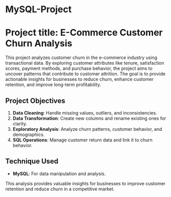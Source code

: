 # MySQL-Project

# Project title: E-Commerce Customer Churn Analysis
This project analyzes customer churn in the e-commerce industry using transactional data. By exploring customer attributes like tenure, satisfaction scores, payment methods, and purchase behavior, the project aims to uncover patterns that contribute to customer attrition. The goal is to provide actionable insights for businesses to reduce churn, enhance customer retention, and improve long-term profitability.

## Project Objectives
1. **Data Cleaning**: Handle missing values, outliers, and inconsistencies.
2. **Data Transformation**: Create new columns and rename existing ones for clarity.
3. **Exploratory Analysis**: Analyze churn patterns, customer behavior, and demographics.
4. **SQL Operations**: Manage customer return data and link it to churn behavior.

## Technique Used
- **MySQL**: For data manipulation and analysis.
  
This analysis provides valuable insights for businesses to improve customer retention and reduce churn in a competitive market.
